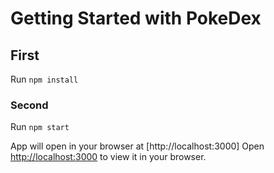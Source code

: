 # Getting Started with PokeDex

## First

Run `npm install`

### Second

Run `npm start`

App will open in your browser at [http://localhost:3000]
Open [http://localhost:3000](http://localhost:3000) to view it in your browser.
